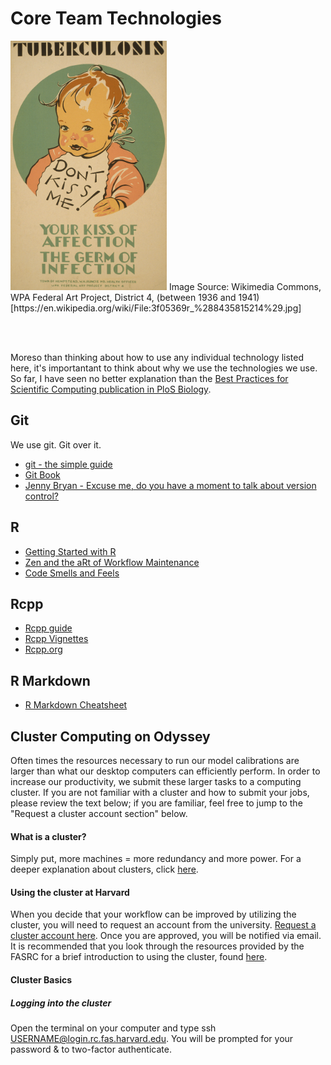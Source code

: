 # Core Team Technologies

<img src="./images/dont_kiss_me.jpg" alt="Tuberculosis Don't kiss me! : Your kiss of affection - the germ of infection" width="250px">
Image Source: Wikimedia Commons, WPA Federal Art Project, District 4, (between 1936 and 1941) [https://en.wikipedia.org/wiki/File:3f05369r_%288435815214%29.jpg]

<br><br>

Moreso than thinking about how to use any individual technology listed here, it's importantant to think about why we use the technologies we use. So far, I have seen no better explanation than the [Best Practices for Scientific Computing publication in PloS Biology](https://journals.plos.org/plosbiology/article?id=10.1371/journal.pbio.1001745).

## Git

We use git. Git over it. 

- [git - the simple guide](http://rogerdudler.github.io/git-guide/)
- [Git Book](https://git-scm.com/book/en/v2)
- [Jenny Bryan - Excuse me, do you have a moment to talk about version control?](https://peerj.com/preprints/3159/)


## R

- [Getting Started with R](https://ctesta.com/articles/2018-05/getting-started-in-r)
- [Zen and the aRt of Workflow Maintenance](https://speakerdeck.com/jennybc/zen-and-the-art-of-workflow-maintenance)
- [Code Smells and Feels](https://github.com/jennybc/code-smells-and-feels#readme)


## Rcpp

- [Rcpp guide](http://adv-r.had.co.nz/Rcpp.html)
- [Rcpp Vignettes](https://cran.r-project.org/web/packages/Rcpp/vignettes/)
- [Rcpp.org](http://www.rcpp.org/)

## R Markdown 

- [R Markdown Cheatsheet](https://rstudio.com/wp-content/uploads/2016/03/rmarkdown-cheatsheet-2.0.pdf)

## Cluster Computing on Odyssey

Often times the resources necessary to run our model calibrations are larger than what our desktop computers can efficiently perform. In order to increase our productivity, we submit these larger tasks to a computing cluster. If you are not familiar with a cluster and how to submit your jobs, please review the text below; if you are familiar, feel free to jump to the "Request a cluster account section" below.

#### What is a cluster? 
Simply put, more machines = more redundancy and more power.
For a deeper explanation about clusters, click [here](https://en.wikipedia.org/wiki/Computer_cluster). 

#### Using the cluster at Harvard
When you decide that your workflow can be improved by utilizing the cluster, you will need to request an account from the university. [Request a cluster account here](https://www.rc.fas.harvard.edu/resources/faq/how-do-i-get-a-research-computing-account/). Once you are approved, you will be notified via email. It is recommended that you look through the resources provided by the FASRC for a brief introduction to using the cluster, found [here](https://www.rc.fas.harvard.edu/training/introduction-to-cluster-online/). 

#### Cluster Basics 
##### Logging into the cluster 
  Open the terminal on your computer and type ssh USERNAME@login.rc.fas.harvard.edu. You will be prompted for your password & to two-factor authenticate. 
 
  
